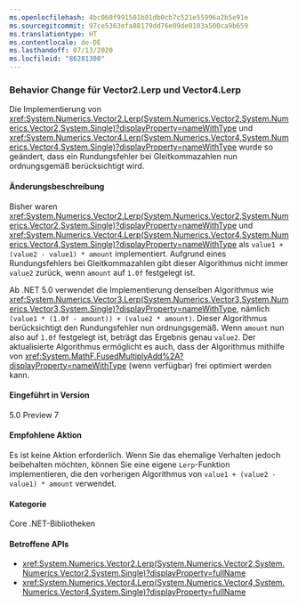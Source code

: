 ```yaml
---
ms.openlocfilehash: 4bc060f991501b81db0cb7c521e55996a2b5e91e
ms.sourcegitcommit: 97ce5363efa88179dd76e09de0103a500ca9b659
ms.translationtype: HT
ms.contentlocale: de-DE
ms.lasthandoff: 07/13/2020
ms.locfileid: "86281300"
---
```

### <a name="behavior-change-for-vector2lerp-and-vector4lerp"></a>Behavior Change für Vector2.Lerp und Vector4.Lerp

Die Implementierung von <xref:System.Numerics.Vector2.Lerp(System.Numerics.Vector2,System.Numerics.Vector2,System.Single)?displayProperty=nameWithType> und <xref:System.Numerics.Vector4.Lerp(System.Numerics.Vector4,System.Numerics.Vector4,System.Single)?displayProperty=nameWithType> wurde so geändert, dass ein Rundungsfehler bei Gleitkommazahlen nun ordnungsgemäß berücksichtigt wird.

#### <a name="change-description"></a>Änderungsbeschreibung

Bisher waren <xref:System.Numerics.Vector2.Lerp(System.Numerics.Vector2,System.Numerics.Vector2,System.Single)?displayProperty=nameWithType> und <xref:System.Numerics.Vector4.Lerp(System.Numerics.Vector4,System.Numerics.Vector4,System.Single)?displayProperty=nameWithType> als `value1 + (value2 - value1) * amount` implementiert. Aufgrund eines Rundungsfehlers bei Gleitkommazahlen gibt dieser Algorithmus nicht immer `value2` zurück, wenn `amount` auf `1.0f` festgelegt ist.

Ab .NET 5.0 verwendet die Implementierung denselben Algorithmus wie <xref:System.Numerics.Vector3.Lerp(System.Numerics.Vector3,System.Numerics.Vector3,System.Single)?displayProperty=nameWithType>, nämlich `(value1 * (1.0f - amount)) + (value2 * amount)`. Dieser Algorithmus berücksichtigt den Rundungsfehler nun ordnungsgemäß. Wenn `amount` nun also auf `1.0f` festgelegt ist, beträgt das Ergebnis genau `value2`. Der aktualisierte Algorithmus ermöglicht es auch, dass der Algorithmus mithilfe von <xref:System.MathF.FusedMultiplyAdd%2A?displayProperty=nameWithType> (wenn verfügbar) frei optimiert werden kann.

#### <a name="version-introduced"></a>Eingeführt in Version

5.0 Preview 7

#### <a name="recommended-action"></a>Empfohlene Aktion

Es ist keine Aktion erforderlich. Wenn Sie das ehemalige Verhalten jedoch beibehalten möchten, können Sie eine eigene `Lerp`-Funktion implementieren, die den vorherigen Algorithmus von `value1 + (value2 - value1) * amount` verwendet.

#### <a name="category"></a>Kategorie

Core .NET-Bibliotheken

#### <a name="affected-apis"></a>Betroffene APIs

- <xref:System.Numerics.Vector2.Lerp(System.Numerics.Vector2,System.Numerics.Vector2,System.Single)?displayProperty=fullName>
- <xref:System.Numerics.Vector4.Lerp(System.Numerics.Vector4,System.Numerics.Vector4,System.Single)?displayProperty=fullName>

<!--

#### Affected APIs

- `M:System.Numerics.Vector2.Lerp(System.Numerics.Vector2,System.Numerics.Vector2,System.Single)`
- `M:System.Numerics.Vector4.Lerp(System.Numerics.Vector4,System.Numerics.Vector4,System.Single)`

-->
